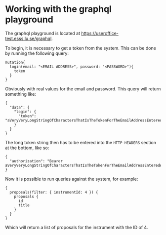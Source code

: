 # Working with the graphql playground

The graphql playground is located at https://useroffice-test.esss.lu.se/graphql.

To begin, it is necessary to get a token from the system. This can be done by running the following query:
```
mutation{
  login(email: "<EMAIL ADDRESS>", password: "<PASSWORD>"){
    token
  }
}
```
Obviously with real values for the email and password.
This query will return something like:
```
{
  "data": {
    "login": {
      "token": "aVeryVeryLongStringOfCharactersThatIsTheTokenForTheEmailAddressEnteredAbove"
    }
  }
}
```
The long token string then has to be entered into the `HTTP HEADERS` section at the bottom, like so:
```
{
  "authorization": "Bearer aVeryVeryLongStringOfCharactersThatIsTheTokenForTheEmailAddressEnteredAbove"
}
```
Now it is possible to run queries against the system, for example:
``` 
{
  proposals(filter: { instrumentId: 4 }) {
    proposals {
      id
      title
    }
  }
}
```
Which will return a list of proposals for the instrument with the ID of 4.

